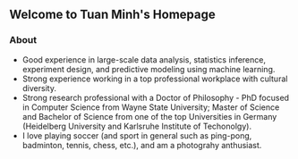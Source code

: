 ## Welcome to Tuan Minh's Homepage

### About

- Good experience in large-scale data analysis, statistics inference, experiment design, and predictive modeling using machine learning. 
- Strong experience working in a top professional workplace with cultural diversity. 
- Strong research professional with a Doctor of Philosophy - PhD focused in Computer Science from Wayne State University; Master of Science and Bachelor of Science from one of the top Universities in Germany (Heidelberg University and Karlsruhe Institute of Techonolgy). 
- I love playing soccer (and sport in general such as ping-pong, badminton, tennis, chess, etc.), and am a photograhy anthusiast.


